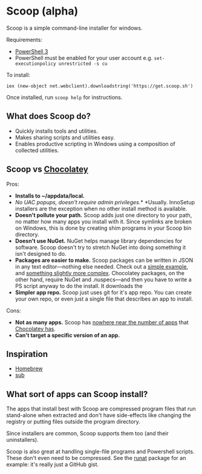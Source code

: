 Scoop (alpha)
=============

Scoop is a simple command-line installer for windows.

Requirements:

* [PowerShell 3](http://www.microsoft.com/en-us/download/details.aspx?id=34595)
* PowerShell must be enabled for your user account e.g. `set-executionpolicy unrestricted -s cu`

To install:

    iex (new-object net.webclient).downloadstring('https://get.scoop.sh')
    
Once installed, run `scoop help` for instructions.

What does Scoop do?
-------------------

* Quickly installs tools and utilities.
* Makes sharing scripts and utilities easy.
* Enables productive scripting in Windows using a composition of collected utilities.


Scoop vs [Chocolatey](http://chocolatey.org)
--------------------------------------------

Pros:

* **Installs to ~/appdata/local.**
* **No UAC popups, doesn't require admin privileges*.** *Usually. InnoSetup installers are the exception when no other install method is available.
* **Doesn't pollute your path.** Scoop adds just one directory to your path, no matter how many apps you install with it. Since symlinks are broken on Windows, this is done by creating shim programs in your Scoop bin directory.
* **Doesn't use NuGet.** NuGet helps manage library dependencies for software. Scoop doesn't try to stretch NuGet into doing something it isn't designed to do.
* **Packages are easier to make.** Scoop packages can be written in JSON in any text editor—nothing else needed. Check out a [simple example](https://github.com/lukesampson/scoop/blob/master/bucket/runat.json), and [something slightly more complex](https://github.com/lukesampson/scoop/blob/master/bucket/git.json). Chocolatey packages, on the other hand, require NuGet and .nuspecs—and then you have to write a PS script anyway to do the install. It downloads the 
* **Simpler app repo.** Scoop just uses git for it's app repo. You can create your own repo, or even just a single file that describes an app to install.


Cons:
* **Not as many apps.** Scoop has [nowhere near the number of apps](https://github.com/lukesampson/scoop/tree/master/bucket) that [Chocolatey has](http://chocolatey.org/packages).
* **Can't target a specific version of an app.**


Inspiration
-----------

* [Homebrew](http://mxcl.github.io/homebrew/)
* [sub](https://github.com/37signals/sub#readme)

What sort of apps can Scoop install?
------------------------------------

The apps that install best with Scoop are compressed program files that run stand-alone when extracted and don't have side-effects like changing the registry or putting files outside the program directory.

Since installers are common, Scoop supports them too (and their uninstallers).

Scoop is also great at handling single-file programs and Powershell scripts. These don't even need to be compressed. See the [runat](https://github.com/lukesampson/scoop/blob/master/bucket/runat.json) package for an example: it's really just a GitHub gist.